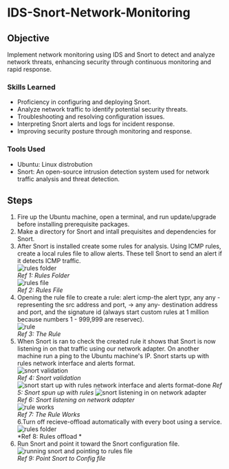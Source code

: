 # IDS-Snort-Network-Monitoring

## Objective

Implement network monitoring using IDS and Snort to detect and analyze network threats, enhancing security through continuous monitoring and rapid response.

### Skills Learned

- Proficiency in configuring and deploying Snort.
- Analyze network traffic to identify potential security threats.
- Troubleshooting and resolving configuration issues.
- Interpreting Snort alerts and logs for incident response.
- Improving security posture through monitoring and response.

### Tools Used

- Ubuntu: Linux distrobution
- Snort: An open-source intrusion detection system used for network traffic analysis and threat detection.

## Steps

1. Fire up the Ubuntu machine, open a terminal, and run update/upgrade before installing prerequisite packages.
2. Make a directory for Snort and intall prequisites and dependencies for Snort.
3. After Snort is installed create some rules for analysis. Using ICMP rules, create a local rules file to allow alerts. These tell Snort to send an alert if it detects ICMP traffic.<br>
![rules folder](https://github.com/user-attachments/assets/a8c7abd8-aa55-4407-a139-1ee6780839d0)<br>
*Ref 1: Rules Folder*<br>
![rules file](https://github.com/user-attachments/assets/273c3b85-462a-4e81-8cf2-a7a98ee43b38)<br>
*Ref 2: Rules File*<br>
4. Opening the rule file to create a rule: alert icmp-the alert typr, any any - representing the src address and port, -> any any- destination address and port, and the signature id (always start custom rules at 1 million because numbers 1 - 999,999 are reservec).<br>
![rule](https://github.com/user-attachments/assets/1fd61fe6-e3d5-456e-b3df-18426bfb4133)<br>
*Ref 3: The Rule*<br>
5. When Snort is ran to check the created rule it shows that Snort is now listening in on that traffic using our network adapter. On another machine run a ping to the Ubuntu machine's IP. Snort starts up with rules network interface and alerts format.<br>
![snort validation](https://github.com/user-attachments/assets/55fb2c04-b332-4ea8-8991-1ece46d8fb26)<br>
*Ref 4: Snort validation*<br>
![snort start up with rules network interface and alerts format-done](https://github.com/user-attachments/assets/fe0b6b1c-8b9c-41ac-983e-ea57ea441881)
*Ref 5: Snort spun up with rules*
![snort listening in on network adapter](https://github.com/user-attachments/assets/d43074fa-5be4-4431-9e71-5d05e42c71f4)<br>
*Ref 6: Snort listening on network adapter*<br>
![rule works](https://github.com/user-attachments/assets/82837bcd-20a3-4637-a587-c4667ea8c240)<br>
*Ref 7: The Rule Works*<br>
6.Turn off recieve-offload automatically with every boot using a service.<br>
![rules folder](https://github.com/user-attachments/assets/a8c7abd8-aa55-4407-a139-1ee6780839d0)<br>
*Ref 8: Rules offload *<br>
7. Run Snort and point it toward the Snort configuration file.<br>
![running snort and pointing to rules file](https://github.com/user-attachments/assets/a94df377-33da-4975-84b1-6a8e9c2f6806)<br>
*Ref 9: Point Snort to Config file*<br>
